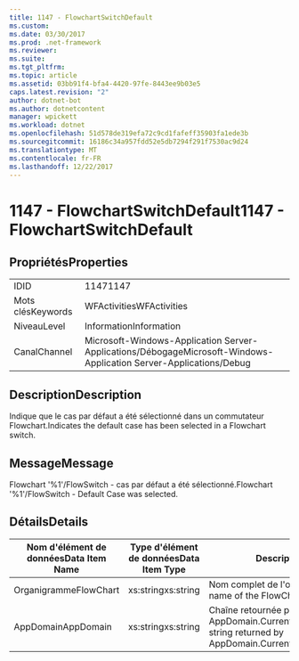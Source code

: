 ```yaml
---
title: 1147 - FlowchartSwitchDefault
ms.custom: 
ms.date: 03/30/2017
ms.prod: .net-framework
ms.reviewer: 
ms.suite: 
ms.tgt_pltfrm: 
ms.topic: article
ms.assetid: 03bb91f4-bfa4-4420-97fe-8443ee9b03e5
caps.latest.revision: "2"
author: dotnet-bot
ms.author: dotnetcontent
manager: wpickett
ms.workload: dotnet
ms.openlocfilehash: 51d578de319efa72c9cd1fafeff35903fa1ede3b
ms.sourcegitcommit: 16186c34a957fdd52e5db7294f291f7530ac9d24
ms.translationtype: MT
ms.contentlocale: fr-FR
ms.lasthandoff: 12/22/2017
---
```

# <a name="1147---flowchartswitchdefault"></a><span data-ttu-id="68afa-102">1147 - FlowchartSwitchDefault</span><span class="sxs-lookup"><span data-stu-id="68afa-102">1147 - FlowchartSwitchDefault</span></span>
## <a name="properties"></a><span data-ttu-id="68afa-103">Propriétés</span><span class="sxs-lookup"><span data-stu-id="68afa-103">Properties</span></span>  
  
|||  
|-|-|  
|<span data-ttu-id="68afa-104">ID</span><span class="sxs-lookup"><span data-stu-id="68afa-104">ID</span></span>|<span data-ttu-id="68afa-105">1147</span><span class="sxs-lookup"><span data-stu-id="68afa-105">1147</span></span>|  
|<span data-ttu-id="68afa-106">Mots clés</span><span class="sxs-lookup"><span data-stu-id="68afa-106">Keywords</span></span>|<span data-ttu-id="68afa-107">WFActivities</span><span class="sxs-lookup"><span data-stu-id="68afa-107">WFActivities</span></span>|  
|<span data-ttu-id="68afa-108">Niveau</span><span class="sxs-lookup"><span data-stu-id="68afa-108">Level</span></span>|<span data-ttu-id="68afa-109">Information</span><span class="sxs-lookup"><span data-stu-id="68afa-109">Information</span></span>|  
|<span data-ttu-id="68afa-110">Canal</span><span class="sxs-lookup"><span data-stu-id="68afa-110">Channel</span></span>|<span data-ttu-id="68afa-111">Microsoft-Windows-Application Server-Applications/Débogage</span><span class="sxs-lookup"><span data-stu-id="68afa-111">Microsoft-Windows-Application Server-Applications/Debug</span></span>|  
  
## <a name="description"></a><span data-ttu-id="68afa-112">Description</span><span class="sxs-lookup"><span data-stu-id="68afa-112">Description</span></span>  
 <span data-ttu-id="68afa-113">Indique que le cas par défaut a été sélectionné dans un commutateur Flowchart.</span><span class="sxs-lookup"><span data-stu-id="68afa-113">Indicates the default case has been selected in a Flowchart switch.</span></span>  
  
## <a name="message"></a><span data-ttu-id="68afa-114">Message</span><span class="sxs-lookup"><span data-stu-id="68afa-114">Message</span></span>  
 <span data-ttu-id="68afa-115">Flowchart '%1'/FlowSwitch - cas par défaut a été sélectionné.</span><span class="sxs-lookup"><span data-stu-id="68afa-115">Flowchart '%1'/FlowSwitch - Default Case was selected.</span></span>  
  
## <a name="details"></a><span data-ttu-id="68afa-116">Détails</span><span class="sxs-lookup"><span data-stu-id="68afa-116">Details</span></span>  
  
|<span data-ttu-id="68afa-117">Nom d'élément de données</span><span class="sxs-lookup"><span data-stu-id="68afa-117">Data Item Name</span></span>|<span data-ttu-id="68afa-118">Type d'élément de données</span><span class="sxs-lookup"><span data-stu-id="68afa-118">Data Item Type</span></span>|<span data-ttu-id="68afa-119">Description</span><span class="sxs-lookup"><span data-stu-id="68afa-119">Description</span></span>|  
|--------------------|--------------------|-----------------|  
|<span data-ttu-id="68afa-120">Organigramme</span><span class="sxs-lookup"><span data-stu-id="68afa-120">FlowChart</span></span>|<span data-ttu-id="68afa-121">xs:string</span><span class="sxs-lookup"><span data-stu-id="68afa-121">xs:string</span></span>|<span data-ttu-id="68afa-122">Nom complet de l'organigramme.</span><span class="sxs-lookup"><span data-stu-id="68afa-122">The display name of the FlowChart.</span></span>|  
|<span data-ttu-id="68afa-123">AppDomain</span><span class="sxs-lookup"><span data-stu-id="68afa-123">AppDomain</span></span>|<span data-ttu-id="68afa-124">xs:string</span><span class="sxs-lookup"><span data-stu-id="68afa-124">xs:string</span></span>|<span data-ttu-id="68afa-125">Chaîne retournée par AppDomain.CurrentDomain.FriendlyName.</span><span class="sxs-lookup"><span data-stu-id="68afa-125">The string returned by AppDomain.CurrentDomain.FriendlyName.</span></span>|
